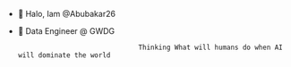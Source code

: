 * 👋 Halo, Iam @Abubakar26
* 🌱 Data Engineer @ GWDG




                                    Thinking What will humans do when AI will dominate the world


